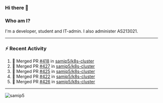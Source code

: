 ### Hi there 👋

### Who am I?
I'm a developer, student and IT-admin. I also administer AS213021.

---
### :zap: Recent Activity
<!--START_SECTION:activity-->
1. 🎉 Merged PR [#418](https://github.com/samip5/k8s-cluster/pull/418) in [samip5/k8s-cluster](https://github.com/samip5/k8s-cluster)
2. 🎉 Merged PR [#427](https://github.com/samip5/k8s-cluster/pull/427) in [samip5/k8s-cluster](https://github.com/samip5/k8s-cluster)
3. 🎉 Merged PR [#425](https://github.com/samip5/k8s-cluster/pull/425) in [samip5/k8s-cluster](https://github.com/samip5/k8s-cluster)
4. 🎉 Merged PR [#422](https://github.com/samip5/k8s-cluster/pull/422) in [samip5/k8s-cluster](https://github.com/samip5/k8s-cluster)
5. 🎉 Merged PR [#426](https://github.com/samip5/k8s-cluster/pull/426) in [samip5/k8s-cluster](https://github.com/samip5/k8s-cluster)
<!--END_SECTION:activity-->
---

<img align="center" src="https://github-readme-stats.vercel.app/api?username=samip5&show_icons=true" alt="samip5" />
